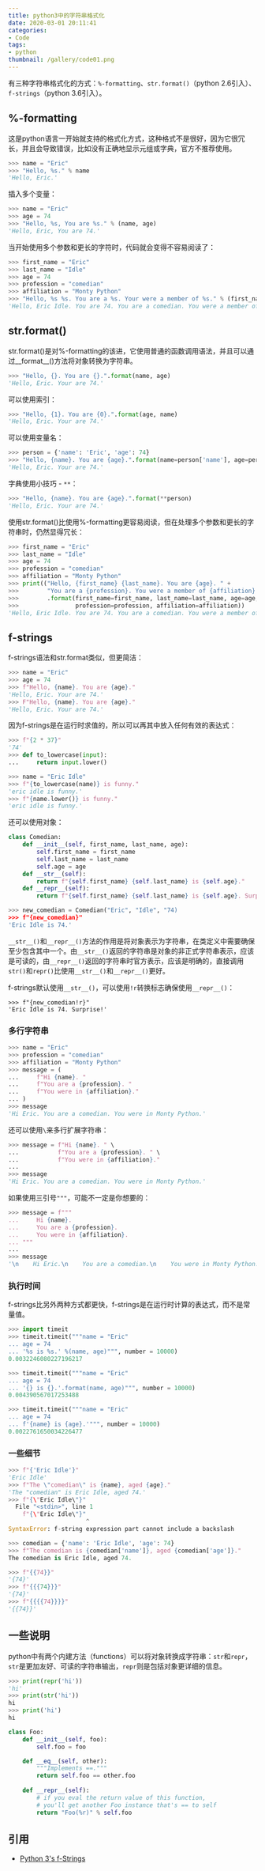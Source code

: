 ```yaml
---
title: python3中的字符串格式化
date: 2020-03-01 20:11:41
categories:
- Code
tags:
- python
thumbnail: /gallery/code01.png
---
```


有三种字符串格式化的方式：`%-formatting`、`str.format()`（python 2.6引入）、`f-strings`（python 3.6引入）。

## %-formatting

这是python语言一开始就支持的格式化方式，这种格式不是很好，因为它很冗长，并且会导致错误，比如没有正确地显示元组或字典，官方不推荐使用。

```python
>>> name = "Eric"
>>> "Hello, %s." % name
'Hello, Eric.'
```

插入多个变量：
```python
>>> name = "Eric"
>>> age = 74
>>> "Hello, %s, You are %s." % (name, age)
'Hello, Eric, You are 74.'
```

当开始使用多个参数和更长的字符时，代码就会变得不容易阅读了：
```python
>>> first_name = "Eric"
>>> last_name = "Idle"
>>> age = 74
>>> profession = "comedian"
>>> affiliation = "Monty Python"
>>> "Hello, %s %s. You are a %s. Your were a member of %s." % (first_name, last_name, age, profession, affiliation)
'Hello, Eric Idle. You are 74. You are a comedian. You were a member of Monty Python.'
```

## str.format()

str.format()是对%-formatting的该进，它使用普通的函数调用语法，并且可以通过__format__()方法将对象转换为字符串。

```python
>>> "Hello, {}. You are {}.".format(name, age)
'Hello, Eric. Your are 74.'
```

可以使用索引：
```python
>>> "Hello, {1}. You are {0}.".format(age, name)
'Hello, Eric. Your are 74.'
```

可以使用变量名：
```python
>>> person = {'name': 'Eric', 'age': 74}
>>> "Hello, {name}. You are {age}.".format(name=person['name'], age=person['age'])
'Hello, Eric. Your are 74.'
```

字典使用小技巧 - `**`：
```python
>>> "Hello, {name}. You are {age}.".format(**person)
'Hello, Eric. Your are 74.'
```

使用str.format()比使用%-formatting更容易阅读，但在处理多个参数和更长的字符串时，仍然显得冗长：
```python
>>> first_name = "Eric"
>>> last_name = "Idle"
>>> age = 74
>>> profession = "comedian"
>>> affiliation = "Monty Python"
>>> print(("Hello, {first_name} {last_name}. You are {age}. " + 
>>>        "You are a {profession}. You were a member of {affiliation}.") \
>>>        .format(first_name=first_name, last_name=last_name, age=age, \
>>>                profession=profession, affiliation=affiliation))
'Hello, Eric Idle. You are 74. You are a comedian. You were a member of Monty Python.'
```

## f-strings

f-strings语法和str.format类似，但更简洁：
```python
>>> name = "Eric"
>>> age = 74
>>> f"Hello, {name}. You are {age}."
'Hello, Eric. Your are 74.'
>>> F"Hello, {name}. You are {age}."
'Hello, Eric. Your are 74.'
```

因为f-strings是在运行时求值的，所以可以再其中放入任何有效的表达式：
```python
>>> f"{2 * 37}"
'74'
>>> def to_lowercase(input):
...     return input.lower()

>>> name = "Eric Idle"
>>> f"{to_lowercase(name)} is funny."
'eric idle is funny.'
>>> f"{name.lower()} is funny."
'eric idle is funny.'
```

还可以使用对象：
```python
class Comedian:
    def __init__(self, first_name, last_name, age):
        self.first_name = first_name
        self.last_name = last_name
        self.age = age
    def __str__(self):
        return f"{self.first_name} {self.last_name} is {self.age}."
    def __repr__(self):
        return f"{self.first_name} {self.last_name} is {self.age}. Surprise!"
```

```python
>>> new_comedian = Comedian("Eric", "Idle", "74)
>>> f"{new_comedian}"
'Eric Idle is 74.'
```

`__str__()`和`__repr__()`方法的作用是将对象表示为字符串，在类定义中需要确保至少包含其中一个。由`__str__()`返回的字符串是对象的非正式字符串表示，应该是可读的，由`__repr__()`返回的字符串时官方表示，应该是明确的，直接调用`str()`和`repr()`比使用`__str__()`和`__repr__()`更好。

f-strings默认使用`__str__()`，可以使用`!r`转换标志确保使用`__repr__()`：
```
>>> f"{new_comedian!r}"
'Eric Idle is 74. Surprise!'
```

### 多行字符串

```python
>>> name = "Eric"
>>> profession = "comedian"
>>> affiliation = "Monty Python"
>>> message = (
...     f"Hi {name}. "
...     f"You are a {profession}. "
...     f"You were in {affiliation}."
... )
>>> message
'Hi Eric. You are a comedian. You were in Monty Python.'
```

还可以使用`\`来多行扩展字符串：
```python
>>> message = f"Hi {name}. " \
...           f"You are a {profession}. " \
...           f"You were in {affiliation}."
...
>>> message
'Hi Eric. You are a comedian. You were in Monty Python.'
```

如果使用三引号`"""`，可能不一定是你想要的：
```python
>>> message = f"""
...     Hi {name}. 
...     You are a {profession}. 
...     You were in {affiliation}.
... """
...
>>> message
'\n    Hi Eric.\n    You are a comedian.\n    You were in Monty Python.\n'
```

### 执行时间

f-strings比另外两种方式都更快，f-strings是在运行时计算的表达式，而不是常量值。

```python
>>> import timeit
>>> timeit.timeit("""name = "Eric"
... age = 74
... '%s is %s.' %(name, age)""", number = 10000)
0.0032246080227196217
```

```python
>>> timeit.timeit("""name = "Eric"
... age = 74
... '{} is {}.'.format(name, age)""", number = 10000)
0.004390567017253488
```

```python
>>> timeit.timeit("""name = "Eric"
... age = 74
... f'{name} is {age}.'""", number = 10000)
0.0022761650034226477
```

### 一些细节

```python
>>> f"{'Eric Idle'}"
'Eric Idle'
>>> f"The \"comedian\" is {name}, aged {age}."
'The "comedian" is Eric Idle, aged 74.'
>>> f"{\"Eric Idle\"}"
  File "<stdin>", line 1
    f"{\"Eric Idle\"}"
                      ^
SyntaxError: f-string expression part cannot include a backslash
```

```python
>>> comedian = {'name': 'Eric Idle', 'age': 74}
>>> f"The comedian is {comedian['name']}, aged {comedian['age']}."
The comedian is Eric Idle, aged 74.
```

```python
>>> f"{{74}}"
'{74}'
>>> f"{{{74}}}"
'{74}'
>>> f"{{{{74}}}}"
'{{74}}'
```

## 一些说明

python中有两个内建方法（functions）可以将对象转换成字符串：`str`和`repr`，`str`是更加友好、可读的字符串输出，`repr`则是包括对象更详细的信息。

```python
>>> print(repr('hi'))
'hi'
>>> print(str('hi'))
hi
>>> print('hi')
hi
```

```python
class Foo:
    def __init__(self, foo):
        self.foo = foo

    def __eq__(self, other):
        """Implements ==."""
        return self.foo == other.foo
    
    def __repr__(self):
        # if you eval the return value of this function,
        # you'll get another Foo instance that's == to self
        return "Foo(%r)" % self.foo
```

## 引用

+ [Python 3's f-Strings](https://realpython.com/python-f-strings/)
